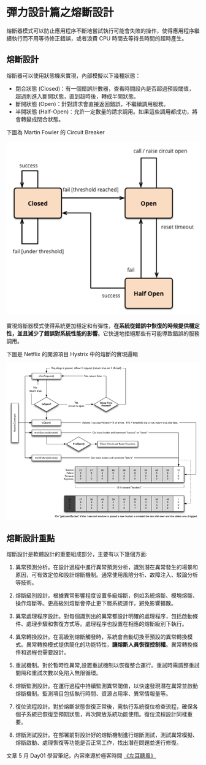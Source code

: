 # 彈力設計篇之熔斷設計

熔斷器模式可以防止應用程序不斷地嘗試執行可能會失敗的操作，使得應用程序繼續執行而不用等待修正錯誤，或者浪費 CPU 時間去等待長時間的超時產生。

## 熔斷設計

熔斷器可以使用狀態機來實現，內部模擬以下幾種狀態：

* 閉合狀態 (Closed)：有一個錯誤計數器，查看時間段內是否超過預設閾值，超過則進入斷開狀態，直到超時後，轉成半開狀態。
* 斷開狀態 (Open)：針對請求會直接返回錯誤，不繼續調用服務。
* 半開狀態 (Half-Open)：允許一定數量的請求調用。如果這些調用都成功，將會轉變成閉合狀態。

下圖為 Martin Fowler 的 Circuit Breaker 

![](media/16829277529596/16829282579969.png)

實現熔斷器模式使得系統更加穩定和有彈性，**在系統從錯誤中恢復的時候提供穩定性，並且減少了錯誤對系統性能的影響**。它快速地拒絕那些有可能導致錯誤的服務調用。

下圖是 Netflix 的開源項目 Hystrix 中的熔斷的實現邏輯

![](media/16829277529596/16829283520429.png)


## 熔斷設計重點

熔斷設計是軟體設計的重要組成部分，主要有以下幾個方面:

1. 異常預測分析。在設計過程中進行異常預測分析，識別潛在異常發生的場景和原因，可有效定位和設計熔斷機制。通常使用風險分析、故障注入、駁論分析等技術。

2. 熔斷級別設計。根據異常影響程度设置多級熔斷，例如系統熔斷、模塊熔斷、操作熔斷等。更高級別熔斷會停止更下層系統運作，避免影響擴散。

3. 異常處理程序設計。對每個識別出的異常都設計明確的處理程序，包括啟動條件、處理步驟和恢復方式等。處理程序也設置在相應的熔斷級別下執行。

4. 異常轉換設計。在高級別熔斷觸發時，系統會自動切換至預設的異常轉換模式。異常轉換模式提供簡化的功能特性，**讓熔斷人員恢復控制權**。異常轉換條件和過程也需要設計。

5. 重試機制。對於暫時性異常,設置重試機制以恢復整合運行。重試時需調整重試間隔和重試次數以免陷入無限循環。 

6. 熔斷監測設計。在運行過程中持續監測異常閾值，以快速發現潛在異常並啟動熔斷機制。監測項目包括執行時間、資源占用率、異常情報量等。

7. 復位流程設計。對於熔斷狀態恢復正常後，需執行系統復位檢查流程，確保各個子系統已恢復至預期狀態，再次開放系統功能使用。復位流程設計同樣重要。

8. 熔斷測試設計。在部署前對設計好的熔斷機制進行熔斷測試，測試異常模擬、熔斷啟動、處理恢復等功能是否正常工作，找出潛在問題並進行修復。


文章 5 月 Day01 學習筆記，內容來源於極客時間 [《左耳聽風》](https://time.geekbang.org/column/article/4241)